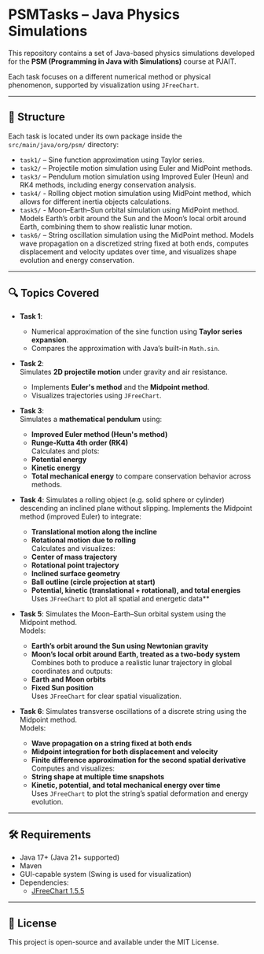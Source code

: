# PSMTasks – Java Physics Simulations

This repository contains a set of Java-based physics simulations developed for the **PSM (Programming in Java with Simulations)** course at PJAIT.

Each task focuses on a different numerical method or physical phenomenon, supported by visualization using `JFreeChart`.

---

## 📁 Structure

Each task is located under its own package inside the `src/main/java/org/psm/` directory:

- `task1/` – Sine function approximation using Taylor series.
- `task2/` – Projectile motion simulation using Euler and MidPoint methods.
- `task3/` – Pendulum motion simulation using Improved Euler (Heun) and RK4 methods, including energy conservation analysis.
- `task4/` - Rolling object motion simulation using MidPoint method, which allows for different inertia objects calculations. 
- `task5/` - Moon–Earth–Sun orbital simulation using MidPoint method.
  Models Earth’s orbit around the Sun and the Moon’s local orbit around Earth,
  combining them to show realistic lunar motion.
- `task6/` – String oscillation simulation using the MidPoint method. Models wave propagation on a discretized string
  fixed at both ends, computes displacement and velocity updates over time, and visualizes shape evolution and energy 
  conservation.

---

## 🔍 Topics Covered

- **Task 1**:  
  - Numerical approximation of the sine function using **Taylor series expansion**.  
  - Compares the approximation with Java’s built-in `Math.sin`.

- **Task 2**:  
  Simulates **2D projectile motion** under gravity and air resistance.
    - Implements **Euler's method** and the **Midpoint method**.
    - Visualizes trajectories using `JFreeChart`.

- **Task 3**:  
  Simulates a **mathematical pendulum** using:
    - **Improved Euler method (Heun's method)**
    - **Runge-Kutta 4th order (RK4)**  
      Calculates and plots:
    - **Potential energy**
    - **Kinetic energy**
    - **Total mechanical energy**
      to compare conservation behavior across methods.

- **Task 4**:
  Simulates a rolling object (e.g. solid sphere or cylinder) descending an inclined plane without slipping.
  Implements the Midpoint method (improved Euler) to integrate:
  - **Translational motion along the incline**
  - **Rotational motion due to rolling**  
  Calculates and visualizes:
  - **Center of mass trajectory**
  - **Rotational point trajectory**
  - **Inclined surface geometry**
  - **Ball outline (circle projection at start)**
  - **Potential, kinetic (translational + rotational), and total energies**  
  Uses `JFreeChart` to plot all spatial and energetic data**

- **Task 5**:
    Simulates the Moon–Earth–Sun orbital system using the Midpoint method.  
    Models:
    - **Earth’s orbit around the Sun using Newtonian gravity**
    - **Moon’s local orbit around Earth, treated as a two-body system**
    Combines both to produce a realistic lunar trajectory in global coordinates and outputs:
    - **Earth and Moon orbits**
    - **Fixed Sun position**  
    Uses `JFreeChart` for clear spatial visualization.
- **Task 6**:
     Simulates transverse oscillations of a discrete string using the Midpoint method.  
     Models:
     -	**Wave propagation on a string fixed at both ends**
     -	**Midpoint integration for both displacement and velocity**
     -	**Finite difference approximation for the second spatial derivative**
     Computes and visualizes:  
     - **String shape at multiple time snapshots**
     - **Kinetic, potential, and total mechanical energy over time**  
     Uses `JFreeChart` to plot the string’s spatial deformation and energy evolution.
---

## 🛠️ Requirements

- Java 17+ (Java 21+ supported)
- Maven
- GUI-capable system (Swing is used for visualization)
- Dependencies:
    - [JFreeChart 1.5.5](https://github.com/jfree/jfreechart)

---

## 📄 License

This project is open-source and available under the MIT License.